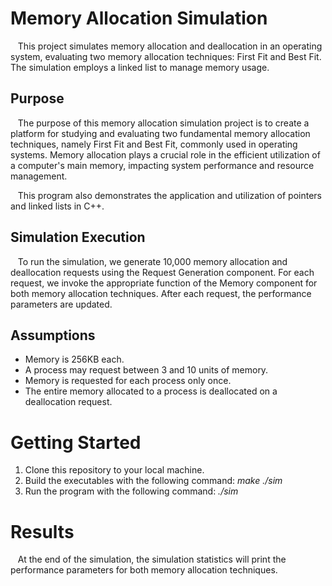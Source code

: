 # Memory Allocation Simulation
&nbsp;&nbsp; This project simulates memory allocation and deallocation in an operating system, evaluating two memory allocation techniques: First Fit and Best Fit. The simulation employs a linked list to manage memory usage.

## Purpose
&nbsp;&nbsp; The purpose of this memory allocation simulation project is to create a platform for studying and evaluating two fundamental memory allocation techniques, namely First Fit and Best Fit, commonly used in operating systems. Memory allocation plays a crucial role in the efficient utilization of a computer's main memory, impacting system performance and resource management.

&nbsp;&nbsp; This program also demonstrates the application and utilization of pointers and linked lists in C++.

## Simulation Execution
&nbsp;&nbsp; To run the simulation, we generate 10,000 memory allocation and deallocation requests using the Request Generation component. For each request, we invoke the appropriate function of the Memory component for both memory allocation techniques. After each request, the performance parameters are updated.


## Assumptions 
- Memory is 256KB each.
- A process may request between 3 and 10 units of memory.
- Memory is requested for each process only once.
- The entire memory allocated to a process is deallocated on a deallocation request.

# Getting Started
1. Clone this repository to your local machine.
2. Build the executables with the following command: _make ./sim_
3. Run the program with the following command: _./sim_

# Results
&nbsp;&nbsp; At the end of the simulation, the simulation statistics will print the performance parameters for both memory allocation techniques.
